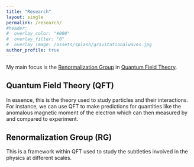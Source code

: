 ```yaml
---
title: "Research"
layout: single
permalink: /research/
#header:
#  overlay_color: "#000"
#  overlay_filter: "0"
#  overlay_image: /assets/splash/gravitationalwaves.jpg
author_profile: true
---
```

My main focus is the [Renormalization Group](#renormalization-group-rg) in [Quantum Field Theory](#quantum-field-theory-qft).

## Quantum Field Theory (QFT)
In essence, this is the theory used to study particles and their interactions. For instance, we can use QFT to make predictions for quantities like the anomalous magnetic moment of the electron which can then measured by and compared to experiment.

## Renormalization Group (RG)
This is a framework within QFT used to study the subtleties involved in the physics at different scales.